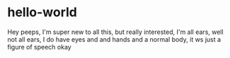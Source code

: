 # hello-world

  Hey peeps, I'm super new to all this, but really interested, I'm all ears, well not all ears, I do have eyes and and hands and a normal body, it ws just a figure of speech okay
